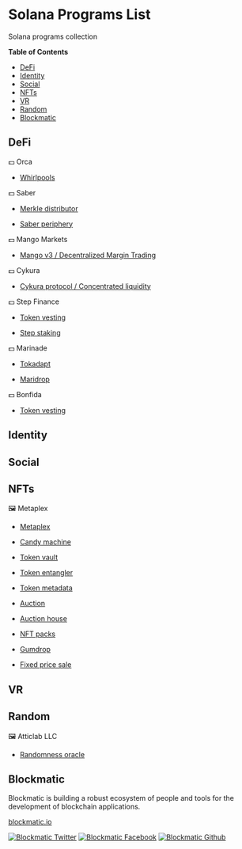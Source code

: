 

# Solana Programs List

Solana programs collection

<!-- START doctoc generated TOC please keep comment here to allow auto update -->
<!-- DON'T EDIT THIS SECTION, INSTEAD RE-RUN doctoc TO UPDATE -->
**Table of Contents**

- [DeFi](#defi)
- [Identity](#identity)
- [Social](#social)
- [NFTs](#nfts)
- [VR](#vr)
-  [Random](#random)
- [Blockmatic](#blockmatic)

<!-- END doctoc generated TOC please keep comment here to allow auto update -->

## DeFi

💵 Orca

- [Whirlpools](https://github.com/orca-so/whirlpools)

💵 Saber

- [Merkle distributor](https://github.com/saber-hq/merkle-distributor)

- [Saber periphery](https://github.com/saber-hq/merkle-distributor)

💵 Mango Markets

- [Mango v3 / Decentralized Margin Trading](https://github.com/blockworks-foundation/mango-v3)

💵 Cykura

- [Cykura protocol / Concentrated liquidity](https://github.com/cykura/cykura-protocol)

💵 Step Finance

- [Token vesting](https://github.com/step-finance/token-vesting)

- [Step staking](https://github.com/step-finance/step-staking)

💵 Marinade

- [Tokadapt](https://github.com/marinade-finance/tokadapt)

- [Maridrop](https://github.com/marinade-finance/maridrop)

💵 Bonfida

- [Token vesting](https://github.com/Bonfida/token-vesting)

## Identity

## Social

## NFTs

🖼️ Metaplex

- [Metaplex](https://github.com/metaplex-foundation/metaplex-program-library/tree/master/metaplex)

- [Candy machine](https://github.com/metaplex-foundation/metaplex-program-library/tree/master/candy-machine)

- [Token vault](https://github.com/metaplex-foundation/metaplex-program-library/tree/master/token-vault)

- [Token entangler](https://github.com/metaplex-foundation/metaplex-program-library/tree/master/token-entangler)

- [Token metadata](https://github.com/metaplex-foundation/metaplex-program-library/tree/master/token-metadata)

- [Auction](https://github.com/metaplex-foundation/metaplex-program-library/tree/master/auction)

- [Auction house](https://github.com/metaplex-foundation/metaplex-program-library/tree/master/auction-house)

- [NFT packs](https://github.com/metaplex-foundation/metaplex-program-library/tree/master/nft-packs)

- [Gumdrop](https://github.com/metaplex-foundation/metaplex-program-library/tree/master/gumdrop)

- [Fixed price sale](https://github.com/metaplex-foundation/metaplex-program-library/tree/master/fixed-price-sale)

## VR

## Random

🖼️ Atticlab LLC

- [Randomness oracle](https://github.com/atticlab/randomness-oracle)

## Blockmatic

Blockmatic is building a robust ecosystem of people and tools for the development of blockchain applications.

[blockmatic.io](https://blockmatic.io)

<!-- Please don't remove this: Grab your social icons from https://github.com/carlsednaoui/gitsocial -->

<!-- display the social media buttons in your README -->

[![Blockmatic Twitter][1.1]][1]
[![Blockmatic Facebook][2.1]][2]
[![Blockmatic Github][3.1]][3]

<!-- links to social media icons -->
<!-- no need to change these -->

<!-- icons with padding -->

[1.1]: http://i.imgur.com/tXSoThF.png (twitter icon with padding)
[2.1]: http://i.imgur.com/P3YfQoD.png (facebook icon with padding)
[3.1]: http://i.imgur.com/0o48UoR.png (github icon with padding)

<!-- icons without padding -->

[1.2]: http://i.imgur.com/wWzX9uB.png (twitter icon without padding)
[2.2]: http://i.imgur.com/fep1WsG.png (facebook icon without padding)
[3.2]: http://i.imgur.com/9I6NRUm.png (github icon without padding)


<!-- links to your social media accounts -->
<!-- update these accordingly -->

[1]: http://www.twitter.com/blockmatic_io
[2]: http://fb.me/blockmatic.io
[3]: http://www.github.com/blockmatic

<!-- Please don't remove this: Grab your social icons from https://github.com/carlsednaoui/gitsocial -->
